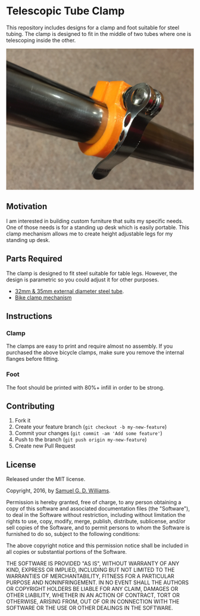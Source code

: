 # Telescopic Tube Clamp

This repository includes designs for a clamp and foot suitable for steel tubing. The clamp is designed to fit in the middle of two tubes where one is telescoping inside the other.

![Clamp on tube](photos/IMG_7522.JPG)

## Motivation

I am interested in building custom furniture that suits my specific needs. One of those needs is for a standing up desk which is easily portable. This clamp mechanism allows me to create height adjustable legs for my standing up desk.

## Parts Required

The clamp is designed to fit steel suitable for table legs. However, the design is parametric so you could adjust it for other purposes.

- [32mm & 35mm external diameter steel tube](https://www.industrialtube.co.nz/products/carbon-steel-tubing).
- [Bike clamp mechanism](http://www.aliexpress.com/item/Outdoor-Bicycle-Aluminium-Alloy-Quick-Release-Bike-Seat-Post-Clamp-Seatpost-Skewer-Bolt-Mountain-Bike-Seat/32505480822.html)

## Instructions

### Clamp

The clamps are easy to print and require almost no assembly. If you purchased the above bicycle clamps, make sure you remove the internal flanges before fitting.

### Foot

The foot should be printed with 80%+ infill in order to be strong.

## Contributing

1. Fork it
2. Create your feature branch (`git checkout -b my-new-feature`)
3. Commit your changes (`git commit -am 'Add some feature'`)
4. Push to the branch (`git push origin my-new-feature`)
5. Create new Pull Request

## License

Released under the MIT license.

Copyright, 2016, by [Samuel G. D. Williams](http://www.codeotaku.com/samuel-williams).

Permission is hereby granted, free of charge, to any person obtaining a copy
of this software and associated documentation files (the "Software"), to deal
in the Software without restriction, including without limitation the rights
to use, copy, modify, merge, publish, distribute, sublicense, and/or sell
copies of the Software, and to permit persons to whom the Software is
furnished to do so, subject to the following conditions:

The above copyright notice and this permission notice shall be included in
all copies or substantial portions of the Software.

THE SOFTWARE IS PROVIDED "AS IS", WITHOUT WARRANTY OF ANY KIND, EXPRESS OR
IMPLIED, INCLUDING BUT NOT LIMITED TO THE WARRANTIES OF MERCHANTABILITY,
FITNESS FOR A PARTICULAR PURPOSE AND NONINFRINGEMENT. IN NO EVENT SHALL THE
AUTHORS OR COPYRIGHT HOLDERS BE LIABLE FOR ANY CLAIM, DAMAGES OR OTHER
LIABILITY, WHETHER IN AN ACTION OF CONTRACT, TORT OR OTHERWISE, ARISING FROM,
OUT OF OR IN CONNECTION WITH THE SOFTWARE OR THE USE OR OTHER DEALINGS IN
THE SOFTWARE.

